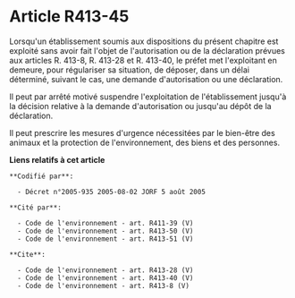# Article R413-45

Lorsqu'un établissement soumis aux dispositions du présent chapitre est exploité sans avoir fait l'objet de l'autorisation ou
de la déclaration prévues aux articles R. 413-8, 
R. 413-28 et R. 413-40, le préfet met l'exploitant en demeure, pour régulariser sa situation, de déposer, dans un délai
déterminé, suivant le cas, une demande d'autorisation ou une déclaration. 

Il peut par arrêté motivé suspendre l'exploitation de l'établissement jusqu'à la décision relative à la demande
d'autorisation ou jusqu'au dépôt de la déclaration. 

Il peut prescrire les mesures d'urgence nécessitées par le bien-être des animaux et la protection de l'environnement, des
biens et des personnes.

**Liens relatifs à cet article**

	**Codifié par**:

	  - Décret n°2005-935 2005-08-02 JORF 5 août 2005

	**Cité par**:

	  - Code de l'environnement - art. R411-39 (V)
	  - Code de l'environnement - art. R413-50 (V)
	  - Code de l'environnement - art. R413-51 (V)

	**Cite**:

	  - Code de l'environnement - art. R413-28 (V)
	  - Code de l'environnement - art. R413-40 (V)
	  - Code de l'environnement - art. R413-8 (V)
